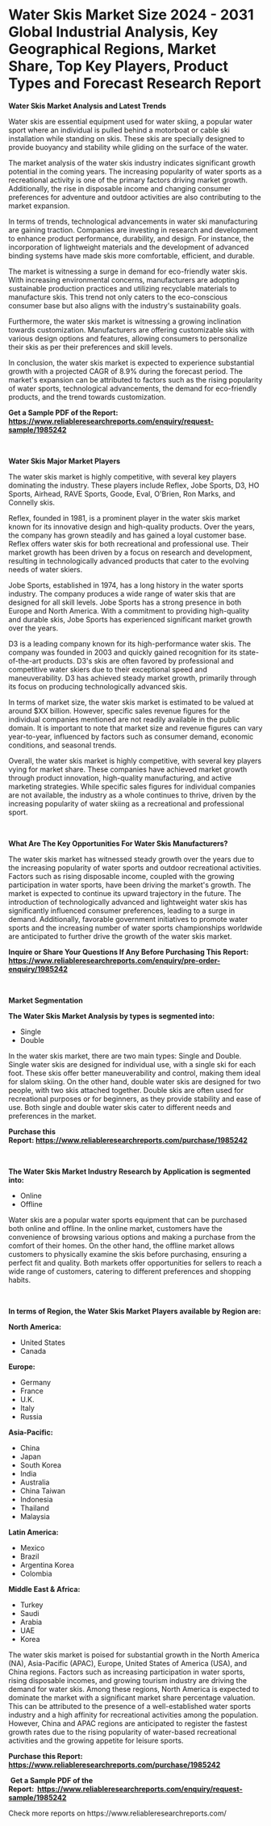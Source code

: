 <p><h1>Water Skis Market Size 2024 - 2031 Global Industrial Analysis, Key Geographical Regions, Market Share, Top Key Players, Product Types and Forecast Research Report</h1></p><p><strong>Water Skis Market Analysis and Latest Trends</strong></p>
<p><p>Water skis are essential equipment used for water skiing, a popular water sport where an individual is pulled behind a motorboat or cable ski installation while standing on skis. These skis are specially designed to provide buoyancy and stability while gliding on the surface of the water.</p><p>The market analysis of the water skis industry indicates significant growth potential in the coming years. The increasing popularity of water sports as a recreational activity is one of the primary factors driving market growth. Additionally, the rise in disposable income and changing consumer preferences for adventure and outdoor activities are also contributing to the market expansion.</p><p>In terms of trends, technological advancements in water ski manufacturing are gaining traction. Companies are investing in research and development to enhance product performance, durability, and design. For instance, the incorporation of lightweight materials and the development of advanced binding systems have made skis more comfortable, efficient, and durable.</p><p>The market is witnessing a surge in demand for eco-friendly water skis. With increasing environmental concerns, manufacturers are adopting sustainable production practices and utilizing recyclable materials to manufacture skis. This trend not only caters to the eco-conscious consumer base but also aligns with the industry's sustainability goals.</p><p>Furthermore, the water skis market is witnessing a growing inclination towards customization. Manufacturers are offering customizable skis with various design options and features, allowing consumers to personalize their skis as per their preferences and skill levels.</p><p>In conclusion, the water skis market is expected to experience substantial growth with a projected CAGR of 8.9% during the forecast period. The market's expansion can be attributed to factors such as the rising popularity of water sports, technological advancements, the demand for eco-friendly products, and the trend towards customization.</p></p>
<p><strong>Get a Sample PDF of the Report:&nbsp; <a href="https://www.reliableresearchreports.com/enquiry/request-sample/1985242">https://www.reliableresearchreports.com/enquiry/request-sample/1985242</a></strong></p>
<p>&nbsp;</p>
<p><strong>Water Skis Major Market Players</strong></p>
<p><p>The water skis market is highly competitive, with several key players dominating the industry. These players include Reflex, Jobe Sports, D3, HO Sports, Airhead, RAVE Sports, Goode, Eval, O'Brien, Ron Marks, and Connelly skis. </p><p>Reflex, founded in 1981, is a prominent player in the water skis market known for its innovative design and high-quality products. Over the years, the company has grown steadily and has gained a loyal customer base. Reflex offers water skis for both recreational and professional use. Their market growth has been driven by a focus on research and development, resulting in technologically advanced products that cater to the evolving needs of water skiers.</p><p>Jobe Sports, established in 1974, has a long history in the water sports industry. The company produces a wide range of water skis that are designed for all skill levels. Jobe Sports has a strong presence in both Europe and North America. With a commitment to providing high-quality and durable skis, Jobe Sports has experienced significant market growth over the years.</p><p>D3 is a leading company known for its high-performance water skis. The company was founded in 2003 and quickly gained recognition for its state-of-the-art products. D3's skis are often favored by professional and competitive water skiers due to their exceptional speed and maneuverability. D3 has achieved steady market growth, primarily through its focus on producing technologically advanced skis.</p><p>In terms of market size, the water skis market is estimated to be valued at around $XX billion. However, specific sales revenue figures for the individual companies mentioned are not readily available in the public domain. It is important to note that market size and revenue figures can vary year-to-year, influenced by factors such as consumer demand, economic conditions, and seasonal trends.</p><p>Overall, the water skis market is highly competitive, with several key players vying for market share. These companies have achieved market growth through product innovation, high-quality manufacturing, and active marketing strategies. While specific sales figures for individual companies are not available, the industry as a whole continues to thrive, driven by the increasing popularity of water skiing as a recreational and professional sport.</p></p>
<p>&nbsp;</p>
<p><strong>What Are The Key Opportunities For Water Skis Manufacturers?</strong></p>
<p><p>The water skis market has witnessed steady growth over the years due to the increasing popularity of water sports and outdoor recreational activities. Factors such as rising disposable income, coupled with the growing participation in water sports, have been driving the market's growth. The market is expected to continue its upward trajectory in the future. The introduction of technologically advanced and lightweight water skis has significantly influenced consumer preferences, leading to a surge in demand. Additionally, favorable government initiatives to promote water sports and the increasing number of water sports championships worldwide are anticipated to further drive the growth of the water skis market.</p></p>
<p><strong>Inquire or Share Your Questions If Any Before Purchasing This Report: <a href="https://www.reliableresearchreports.com/enquiry/pre-order-enquiry/1985242">https://www.reliableresearchreports.com/enquiry/pre-order-enquiry/1985242</a></strong></p>
<p>&nbsp;</p>
<p><strong>Market Segmentation</strong></p>
<p><strong>The Water Skis Market Analysis by types is segmented into:</strong></p>
<p><ul><li>Single</li><li>Double</li></ul></p>
<p><p>In the water skis market, there are two main types: Single and Double. Single water skis are designed for individual use, with a single ski for each foot. These skis offer better maneuverability and control, making them ideal for slalom skiing. On the other hand, double water skis are designed for two people, with two skis attached together. Double skis are often used for recreational purposes or for beginners, as they provide stability and ease of use. Both single and double water skis cater to different needs and preferences in the market.</p></p>
<p><strong>Purchase this Report:&nbsp;<a href="https://www.reliableresearchreports.com/purchase/1985242">https://www.reliableresearchreports.com/purchase/1985242</a></strong></p>
<p>&nbsp;</p>
<p><strong>The Water Skis Market Industry Research by Application is segmented into:</strong></p>
<p><ul><li>Online</li><li>Offline</li></ul></p>
<p><p>Water skis are a popular water sports equipment that can be purchased both online and offline. In the online market, customers have the convenience of browsing various options and making a purchase from the comfort of their homes. On the other hand, the offline market allows customers to physically examine the skis before purchasing, ensuring a perfect fit and quality. Both markets offer opportunities for sellers to reach a wide range of customers, catering to different preferences and shopping habits.</p></p>
<p>&nbsp;</p>
<p><strong>In terms of Region, the Water Skis Market Players available by Region are:</strong></p>
<p>
    <p> <strong> North America: </strong>
        <ul>
            <li>United States</li>
            <li>Canada</li>
        </ul>
        </p> 
    <p> <strong> Europe: </strong>
        <ul>
            <li>Germany</li>
            <li>France</li>
            <li>U.K.</li>
            <li>Italy</li>
            <li>Russia</li>
        </ul>
        </p> 
    <p> <strong> Asia-Pacific: </strong>
        <ul>
            <li>China</li>
            <li>Japan</li>
            <li>South Korea</li>
            <li>India</li>
            <li>Australia</li>
            <li>China Taiwan</li>
            <li>Indonesia</li>
            <li>Thailand</li>
            <li>Malaysia</li>
        </ul>
        </p> 
    <p> <strong> Latin America: </strong>
        <ul>
            <li>Mexico</li>
            <li>Brazil</li>
            <li>Argentina Korea</li>
            <li>Colombia</li>
        </ul>
        </p> 
    <p> <strong> Middle East & Africa: </strong>
        <ul>
            <li>Turkey</li>
            <li>Saudi</li>
            <li>Arabia</li>
            <li>UAE</li>
            <li>Korea</li>
        </ul>
    </p>
    </p>
<p><p>The water skis market is poised for substantial growth in the North America (NA), Asia-Pacific (APAC), Europe, United States of America (USA), and China regions. Factors such as increasing participation in water sports, rising disposable incomes, and growing tourism industry are driving the demand for water skis. Among these regions, North America is expected to dominate the market with a significant market share percentage valuation. This can be attributed to the presence of a well-established water sports industry and a high affinity for recreational activities among the population. However, China and APAC regions are anticipated to register the fastest growth rates due to the rising popularity of water-based recreational activities and the growing appetite for leisure sports.</p></p>
<p><strong>Purchase this Report: <a href="https://www.reliableresearchreports.com/purchase/1985242">https://www.reliableresearchreports.com/purchase/1985242</a></strong></p>
<p>&nbsp;<strong>Get a Sample PDF of the Report:&nbsp;&nbsp;<a href="https://www.reliableresearchreports.com/enquiry/request-sample/1985242">https://www.reliableresearchreports.com/enquiry/request-sample/1985242</a></strong></p>
<p><strong></strong></p>
<p>Check more reports on https://www.reliableresearchreports.com/</p>